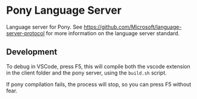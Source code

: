 # Pony Language Server

Language server for Pony. See https://github.com/Microsoft/language-server-protocol for more information on the language server standard.


## Development

To debug in VSCode, press F5, this will compile both the vscode extension in the client folder and the pony server, using the `build.sh` script.

If pony compilation fails, the process will stop, so you can press F5 without fear.